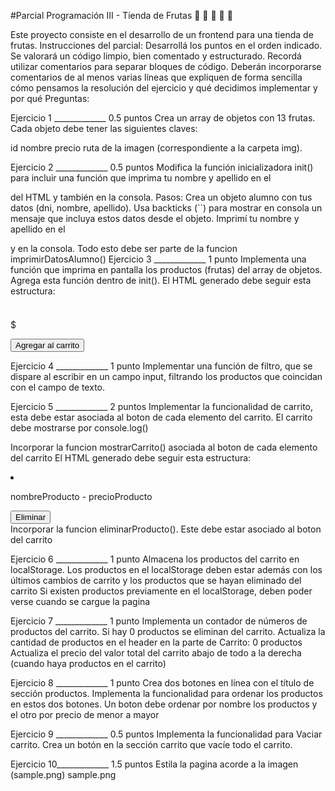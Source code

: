#Parcial Programación III - Tienda de Frutas 🍎 🍍 🍐 🍊 🍉 

Este proyecto consiste en el desarrollo de un frontend para una tienda de frutas.
Instrucciones del parcial: Desarrollá los puntos en el orden indicado. Se valorará un código limpio, bien comentado y estructurado. Recordá utilizar comentarios para separar bloques de código. Deberán incorporarse comentarios de al menos varias líneas que expliquen de forma sencilla cómo pensamos la resolución del ejercicio y qué decidimos implementar y por qué Preguntas: 

Ejercicio 1 _____________ 0.5 puntos Crea un array de objetos con 13 frutas. Cada objeto debe tener las siguientes claves:

id nombre precio ruta de la imagen (correspondiente a la carpeta img). 

Ejercicio 2 _____________ 0.5 puntos Modifica la función inicializadora init() para incluir una función que imprima tu nombre y apellido en el

del HTML y también en la consola.
Pasos:
Crea un objeto alumno con tus datos (dni, nombre, apellido). Usa backticks (``) para mostrar en consola un mensaje que incluya estos datos desde el objeto. Imprimí tu nombre y apellido en el

y en la consola. Todo esto debe ser parte de la funcion imprimirDatosAlumno() 
Ejercicio 3 _____________ 1 punto Implementa una función que imprima en pantalla los productos (frutas) del array de objetos. Agrega esta función dentro de init().
El HTML generado debe seguir esta estructura:

<div class="card-producto">
    <img src="" alt="">
    <h3></h3>
    <p>$</p>
    <button>Agregar al carrito</button>
</div>

Ejercicio 4 _____________ 1 punto Implementar una función de filtro, que se dispare al escribir en un campo input, filtrando los productos que coincidan con el campo de texto.

Ejercicio 5 _____________ 2 puntos Implementar la funcionalidad de carrito, esta debe estar asociada al boton de cada elemento del carrito. El carrito debe mostrarse por console.log()

Incorporar la funcion mostrarCarrito() asociada al boton de cada elemento del carrito El HTML generado debe seguir esta estructura:

<li class="bloque-item">
    <p class="nombre-item">nombreProducto - precioProducto</p>
    <button class="boton-eliminar">Eliminar</button>
</li>
Incorporar la funcion eliminarProducto(). Este debe estar asociado al boton del carrito

Ejercicio 6 _____________ 1 punto Almacena los productos del carrito en localStorage. Los productos en el localStorage deben estar además con los últimos cambios de carrito y los productos que se hayan eliminado del carrito Si existen productos previamente en el localStorage, deben poder verse cuando se cargue la pagina 

Ejercicio 7 _____________ 1 punto Implementa un contador de números de productos del carrito. Si hay 0 productos se eliminan del carrito. Actualiza la cantidad de productos en el header en la parte de Carrito: 0 productos Actualiza el precio del valor total del carrito abajo de todo a la derecha (cuando haya productos en el carrito) 

Ejercicio 8 _____________ 1 punto Crea dos botones en línea con el título de sección productos. Implementa la funcionalidad para ordenar los productos en estos dos botones. Un boton debe ordenar por nombre los productos y el otro por precio de menor a mayor 

Ejercicio 9 _____________ 0.5 puntos Implementa la funcionalidad para Vaciar carrito. Crea un botón en la sección carrito que vacíe todo el carrito.

Ejercicio 10_____________ 1.5 puntos Estila la pagina acorde a la imagen (sample.png) sample.png
